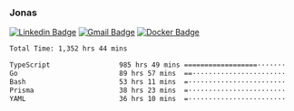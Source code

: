 ### Jonas
[![Linkedin Badge](https://img.shields.io/badge/-Jonas%20Neto-9933F7?style=flat-square&logo=Linkedin&logoColor=white&link=https://www.linkedin.com/in/jonas-nogueira-neto/)](https://www.linkedin.com/in/jonas-nogueira-neto/)
[![Gmail Badge](https://img.shields.io/badge/-nogueiraneto.jonas@gmail.com-9933F7?style=flat-square&logo=Gmail&logoColor=white&link=mailto:nogueiraneto.jonas@gmail.com)](mailto:nogueiraneto.jonas@gmail.com)
[![Docker Badge](https://img.shields.io/badge/-DockerHub-9933F7?style=flat-square&logo=Docker&logoColor=white&link=https://hub.docker.com/u/jonasssneto)](https://hub.docker.com/u/jonasssneto)


<!--START_SECTION:waka-->

```txt
Total Time: 1,352 hrs 44 mins

TypeScript                 985 hrs 49 mins ==================·······   72.11 %
Go                         89 hrs 57 mins  ==·······················   06.58 %
Bash                       53 hrs 11 mins  =························   03.89 %
Prisma                     38 hrs 23 mins  =························   02.81 %
YAML                       36 hrs 10 mins  =························   02.65 %
```

<!--END_SECTION:waka-->
###
